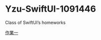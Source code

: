 # Yzu-SwiftUI-1091446
Class of SwiftUI’s homeworks

[作業一](https://github.com/hydestory/Yzu-SwiftUI-1091446/main/Hw1.md)

